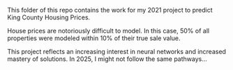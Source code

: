 This folder of this repo contains the work for my 2021 project to predict King County Housing Prices. 

House prices are notoriously difficult to model. In this case, 50% of all properties were modeled within 10% of their true sale value.

This project reflects an increasing interest in neural networks and increased mastery of solutions. In 2025, I might not follow the same pathways...
